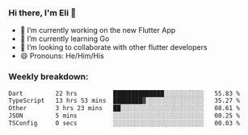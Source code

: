 ### Hi there, I'm Eli 👋
- 🔭 I’m currently working on the new Flutter App
- 🌱 I’m currently learning Go
- 🦄 I’m looking to collaborate with other flutter developers
- 😄 Pronouns: He/Him/His

### Weekly breakdown:
<!--START_SECTION:waka-->

```txt
Dart         22 hrs          ██████████████░░░░░░░░░░░   55.83 %
TypeScript   13 hrs 53 mins  ████████▓░░░░░░░░░░░░░░░░   35.27 %
Other        3 hrs 23 mins   ██░░░░░░░░░░░░░░░░░░░░░░░   08.61 %
JSON         5 mins          ░░░░░░░░░░░░░░░░░░░░░░░░░   00.25 %
TSConfig     0 secs          ░░░░░░░░░░░░░░░░░░░░░░░░░   00.03 %
```

<!--END_SECTION:waka-->
